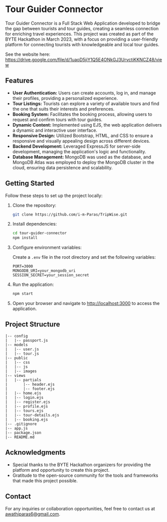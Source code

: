 # Tour Guider Connector

Tour Guider Connector is a Full Stack Web Application developed to bridge the gap between tourists and tour guides, creating a seamless connection for enriching travel experiences. This project was created as part of the BYTE Hackathon in March 2023, with a focus on providing a user-friendly platform for connecting tourists with knowledgeable and local tour guides.


See the website here: https://drive.google.com/file/d/1uaoD5jiY1Q5E4ONkGJ3UrvctiKKNCZ48/view

## Features

- **User Authentication:** Users can create accounts, log in, and manage their profiles, providing a personalized experience.
- **Tour Listings:** Tourists can explore a variety of available tours and find the one that suits their interests and preferences.
- **Booking System:** Facilitates the booking process, allowing users to request and confirm tours with tour guides.
- **Dynamic Content:** Implemented using EJS, the web application delivers a dynamic and interactive user interface.
- **Responsive Design:** Utilized Bootstrap, HTML, and CSS to ensure a responsive and visually appealing design across different devices.
- **Backend Development:** Leveraged ExpressJS for server-side development, managing the application's logic and functionality.
- **Database Management:** MongoDB was used as the database, and MongoDB Atlas was employed to deploy the MongoDB cluster in the cloud, ensuring data persistence and scalability.

## Getting Started

Follow these steps to set up the project locally:

1. Clone the repository:

   ```bash
   git clone https://github.com/i-m-Paras/TripWise.git
   ```

2. Install dependencies:

   ```bash
   cd tour-guider-connector
   npm install
   ```

3. Configure environment variables:

   Create a `.env` file in the root directory and set the following variables:

   ```env
   PORT=3000
   MONGODB_URI=your_mongodb_uri
   SESSION_SECRET=your_session_secret
   ```

4. Run the application:

   ```bash
   npm start
   ```

5. Open your browser and navigate to [http://localhost:3000](http://localhost:3000) to access the application.


## Project Structure

```
|-- config
|   |-- passport.js
|-- models
|   |-- user.js
|   |-- tour.js
|-- public
|   |-- css
|   |-- js
|   |-- images
|-- views
|   |-- partials
|       |-- header.ejs
|       |-- footer.ejs
|   |-- home.ejs
|   |-- login.ejs
|   |-- register.ejs
|   |-- profile.ejs
|   |-- tours.ejs
|   |-- tour-details.ejs
|   |-- booking.ejs
|-- .gitignore
|-- app.js
|-- package.json
|-- README.md
```

## Acknowledgments

- Special thanks to the BYTE Hackathon organizers for providing the platform and opportunity to create this project.
- Gratitude to the open-source community for the tools and frameworks that made this project possible.

## Contact

For any inquiries or collaboration opportunities, feel free to contact us at awathiparas6@gmail.com.
